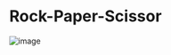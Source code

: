 # Rock-Paper-Scissor

![image](https://github.com/scattershott/Rock-Paper-Scissor/assets/147977105/b6e77d0e-2c28-4014-8baa-2c8b28df0ac3)
